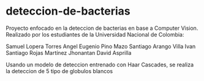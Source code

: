 # deteccion-de-bacterias

Proyecto enfocado en la deteccion de bacterias en base a Computer Vision. 
Realizado por los estudiantes de la Universidad Nacional de Colombia:

Samuel Lopera Torres
Angel Eugenio Pino Mazo
Santiago Arango Villa
Ivan Santiago Rojas Martínez
Jhonantan David Asprilla

Usando un modelo de deteccion entrenado con Haar Cascades, se realiza la deteccion de 5 tipo de globulos blancos

